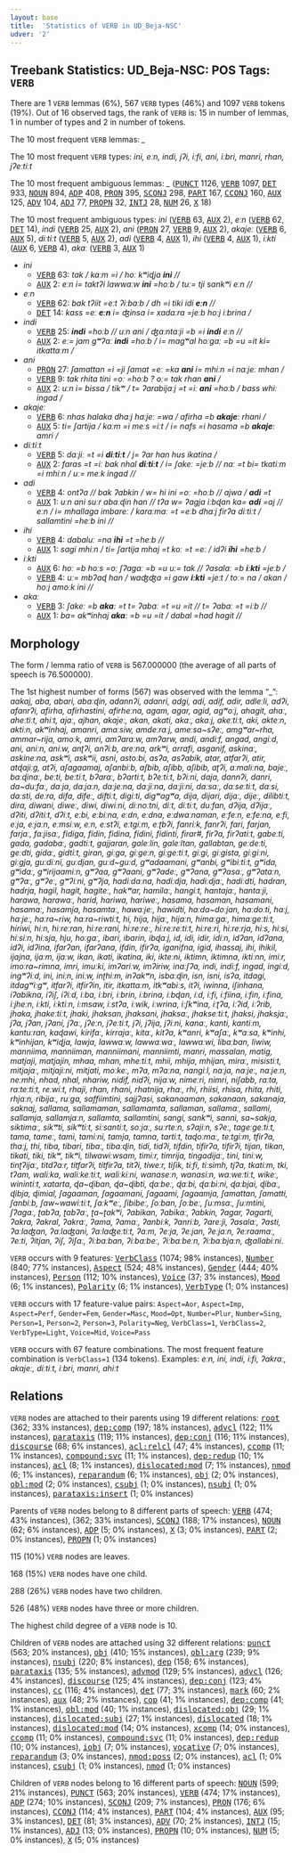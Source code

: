 ```yaml
---
layout: base
title:  'Statistics of VERB in UD_Beja-NSC'
udver: '2'
---
```


## Treebank Statistics: UD_Beja-NSC: POS Tags: `VERB`

There are 1 `VERB` lemmas (6%), 567 `VERB` types (46%) and 1097 `VERB` tokens (19%).
Out of 16 observed tags, the rank of `VERB` is: 15 in number of lemmas, 1 in number of types and 2 in number of tokens.

The 10 most frequent `VERB` lemmas: <em>_</em>

The 10 most frequent `VERB` types:  <em>ini, eːn, indi, jʔi, iːfi, ani, iːbri, manri, rhan, jʔeːtiːt</em>

The 10 most frequent ambiguous lemmas: <em>_</em> (<tt><a href="bej_nsc-pos-PUNCT.html">PUNCT</a></tt> 1126, <tt><a href="bej_nsc-pos-VERB.html">VERB</a></tt> 1097, <tt><a href="bej_nsc-pos-DET.html">DET</a></tt> 933, <tt><a href="bej_nsc-pos-NOUN.html">NOUN</a></tt> 894, <tt><a href="bej_nsc-pos-ADP.html">ADP</a></tt> 408, <tt><a href="bej_nsc-pos-PRON.html">PRON</a></tt> 395, <tt><a href="bej_nsc-pos-SCONJ.html">SCONJ</a></tt> 298, <tt><a href="bej_nsc-pos-PART.html">PART</a></tt> 167, <tt><a href="bej_nsc-pos-CCONJ.html">CCONJ</a></tt> 160, <tt><a href="bej_nsc-pos-AUX.html">AUX</a></tt> 125, <tt><a href="bej_nsc-pos-ADV.html">ADV</a></tt> 104, <tt><a href="bej_nsc-pos-ADJ.html">ADJ</a></tt> 77, <tt><a href="bej_nsc-pos-PROPN.html">PROPN</a></tt> 32, <tt><a href="bej_nsc-pos-INTJ.html">INTJ</a></tt> 28, <tt><a href="bej_nsc-pos-NUM.html">NUM</a></tt> 26, <tt><a href="bej_nsc-pos-X.html">X</a></tt> 18)

The 10 most frequent ambiguous types:  <em>ini</em> (<tt><a href="bej_nsc-pos-VERB.html">VERB</a></tt> 63, <tt><a href="bej_nsc-pos-AUX.html">AUX</a></tt> 2), <em>eːn</em> (<tt><a href="bej_nsc-pos-VERB.html">VERB</a></tt> 62, <tt><a href="bej_nsc-pos-DET.html">DET</a></tt> 14), <em>indi</em> (<tt><a href="bej_nsc-pos-VERB.html">VERB</a></tt> 25, <tt><a href="bej_nsc-pos-AUX.html">AUX</a></tt> 2), <em>ani</em> (<tt><a href="bej_nsc-pos-PRON.html">PRON</a></tt> 27, <tt><a href="bej_nsc-pos-VERB.html">VERB</a></tt> 9, <tt><a href="bej_nsc-pos-AUX.html">AUX</a></tt> 2), <em>akajeː</em> (<tt><a href="bej_nsc-pos-VERB.html">VERB</a></tt> 6, <tt><a href="bej_nsc-pos-AUX.html">AUX</a></tt> 5), <em>diːtiːt</em> (<tt><a href="bej_nsc-pos-VERB.html">VERB</a></tt> 5, <tt><a href="bej_nsc-pos-AUX.html">AUX</a></tt> 2), <em>adi</em> (<tt><a href="bej_nsc-pos-VERB.html">VERB</a></tt> 4, <tt><a href="bej_nsc-pos-AUX.html">AUX</a></tt> 1), <em>ihi</em> (<tt><a href="bej_nsc-pos-VERB.html">VERB</a></tt> 4, <tt><a href="bej_nsc-pos-AUX.html">AUX</a></tt> 1), <em>iːkti</em> (<tt><a href="bej_nsc-pos-AUX.html">AUX</a></tt> 6, <tt><a href="bej_nsc-pos-VERB.html">VERB</a></tt> 4), <em>akaː</em> (<tt><a href="bej_nsc-pos-VERB.html">VERB</a></tt> 3, <tt><a href="bej_nsc-pos-AUX.html">AUX</a></tt> 1)


* <em>ini</em>
  * <tt><a href="bej_nsc-pos-VERB.html">VERB</a></tt> 63: <em>tak / kaːm =i / hoː kʷiɖja <b>ini</b> //</em>
  * <tt><a href="bej_nsc-pos-AUX.html">AUX</a></tt> 2: <em>eːn i= taktʔi lawwaːw <b>ini</b> =hoːb / tuː= tji sankʷi eːn //</em>
* <em>eːn</em>
  * <tt><a href="bej_nsc-pos-VERB.html">VERB</a></tt> 62: <em>bak tʔiit =eːt ʔiːbaːb / dh =i tiki idi <b>eːn</b> //</em>
  * <tt><a href="bej_nsc-pos-DET.html">DET</a></tt> 14: <em>kass =eː <b>eːn</b> i= ʤinsa i= xadaːra =jeːb hoːj iːbrina /</em>
* <em>indi</em>
  * <tt><a href="bej_nsc-pos-VERB.html">VERB</a></tt> 25: <em><b>indi</b> =hoːb // uːn ani / ʤaːntaːji =b =i <b>indi</b> eːn //</em>
  * <tt><a href="bej_nsc-pos-AUX.html">AUX</a></tt> 2: <em>eː= jam gʷʔaː <b>indi</b> =hoːb / i= magʷal hoːgaː =b =u =it ki= itkattaːm /</em>
* <em>ani</em>
  * <tt><a href="bej_nsc-pos-PRON.html">PRON</a></tt> 27: <em>ʃamattan =i =ji ʃamat =eː =ka <b>ani</b> i= mhiːn =i naːjeː mhan /</em>
  * <tt><a href="bej_nsc-pos-VERB.html">VERB</a></tt> 9: <em>tak rhita tini =oː =hoːb ? oː= tak rhan <b>ani</b> /</em>
  * <tt><a href="bej_nsc-pos-AUX.html">AUX</a></tt> 2: <em>uːn i= bissa / tikʷ / t= ʔarabijaːj =t =iː <b>ani</b> =hoːb / bass whiː ingad /</em>
* <em>akajeː</em>
  * <tt><a href="bej_nsc-pos-VERB.html">VERB</a></tt> 6: <em>nhas halaka dhaːj haːjeː =wa / afirha =b <b>akajeː</b> rhani /</em>
  * <tt><a href="bej_nsc-pos-AUX.html">AUX</a></tt> 5: <em>ti= ʃartija / kaːm =i meːs =iːt / i= nafs =i hasama =b <b>akajeː</b> amri /</em>
* <em>diːtiːt</em>
  * <tt><a href="bej_nsc-pos-VERB.html">VERB</a></tt> 5: <em>daːjiː =t =i <b>diːtiːt</b> / j= ʔar han hus ikatina /</em>
  * <tt><a href="bej_nsc-pos-AUX.html">AUX</a></tt> 2: <em>faras =t =iː bak nhal <b>diːtiːt</b> / i= ʃakeː =jeːb // naː =t bi= tkatiːm =i mhiːn / uː= meːk ingad //</em>
* <em>adi</em>
  * <tt><a href="bej_nsc-pos-VERB.html">VERB</a></tt> 4: <em>ontʔa // bak ʔabkin / w= hi ini =oː =hoːb // ajwa / <b>adi</b> =t</em>
  * <tt><a href="bej_nsc-pos-AUX.html">AUX</a></tt> 1: <em>uːn ani suːr abaːɖin han // tʔa w= ʔagja iːbɖan ka= <b>adi</b> =aj // eːn / i= mhallaga imbareː / karaːmaː =t =eːb dhaːj firʔa diːtiːt / sallamtini =heːb ini //</em>
* <em>ihi</em>
  * <tt><a href="bej_nsc-pos-VERB.html">VERB</a></tt> 4: <em>dabaluː =na <b>ihi</b> =t =heːb //</em>
  * <tt><a href="bej_nsc-pos-AUX.html">AUX</a></tt> 1: <em>sagi mhiːn / ti= ʃartija mhaj =t koː =t =eː / idʔi <b>ihi</b> =heːb /</em>
* <em>iːkti</em>
  * <tt><a href="bej_nsc-pos-AUX.html">AUX</a></tt> 6: <em>hoː =b hoːs =oː ʃʔagaː =b =u uː= tak // ʔasalaː =b <b>iːkti</b> =jeːb /</em>
  * <tt><a href="bej_nsc-pos-VERB.html">VERB</a></tt> 4: <em>uː= mbʔaɖ han / waʤʤa =i gaw <b>iːkti</b> =jeːt / toː= na / akan / hoːj amoːk ini //</em>
* <em>akaː</em>
  * <tt><a href="bej_nsc-pos-VERB.html">VERB</a></tt> 3: <em>ʃakeː =b <b>akaː</b> =t t= ʔabaː =t =u =it // t= ʔabaː =t =iːb //</em>
  * <tt><a href="bej_nsc-pos-AUX.html">AUX</a></tt> 1: <em>ba= akʷinhaj <b>akaː</b> =b =u =it / dabal =had hagit //</em>

## Morphology

The form / lemma ratio of `VERB` is 567.000000 (the average of all parts of speech is 76.500000).

The 1st highest number of forms (567) was observed with the lemma “_”: <em>aakaj, aba, abari, abaːɖin, adannʔi, adanri, adgi, adi, adif, adir, adleːli, adʔi, afanrʔi, afirha, afirhastini, afirheːna, agam, agar, agid, agʷoːj, ahagit, ahaː, aheːtiːt, ahiːt, ajaː, ajhan, akajeː, akan, akati, akaː, akaːj, akeːtiːt, aki, akteːn, aktiːn, akʷinhaj, amanri, amaːsiw, amdeːraːj, ameːsa~sʔeː, amgʷar~rha, ammar~rija, amoːk, amri, amʔaraːw, amʔarw, andi, andiːf, angad, angiːd, ani, aniːn, aniːw, anʈʔi, anʔiːb, areːna, arkʷi, arrafi, asganif, askinaː, askineːna, askʷi, askʷii, asni, astoːbi, asʔa, asʔabik, atar, atfarʔi, atir, atɖajiːg, atʔi, aʃagaamaj, aʃanbiːb, aʃbib, aʃibb, aʃibib, aʈʔi, aːmaliːna, bajeː, baːɖinaː, beːti, beːtiːt, bʔaraː, bʔartiːt, bʔeːtiːt, bʔiːni, daja, dannʔi, danri, da~duːfaː, daːja, daːjaːn, daːjeːna, daːjiːna, daːjiːni, daːsaː, daːseːtiːt, daːsi, daːsti, deːra, difa, difeː, diftiːt, digiːti, digʷagʷa, dija, dijari, dijaː, dijeː, dilibtiːt, dira, diwani, diweː, diwi, diwiːni, diːnoːtni, diːt, diːtiːt, duːfan, dʔija, dʔijaː, dʔiti, dʔitiːt, dʔiːt, eːbi, eːbiːna, eːdn, eːdna, eːdwaːnaman, eːfeːn, eːfeːna, eːfi, eːja, eːjaːn, eːmsiːw, eːn, eːstʔi, eːtgiːm, eːʈbʔi, fanriːk, fanrʔi, fari, farjan, farjaː, faːjisaː, fidiga, fidin, fidina, fidini, fidinti, firar#, firʔa, firʔatiːt, gabeːti, gada, gadabaː, gadtiːt, gajjaran, galeːlin, galeːltan, gallabtan, geːdeːti, geːdti, gidaː, gidtiːt, giran, giːga, giːgeːn, giːgeːtiːt, giːgi, giːgista, giːgiːni, giːgja, guːdiːni, guːdjan, guːd~guːd, gʷadaamani, gʷanbi, gʷibiːtiːt, gʷida, gʷidaː, gʷirijaamiːn, gʷʔaa, gʷʔaani, gʷʔadeː, gʷʔana, gʷʔasaː, gʷʔataːn, gʷʔaː, gʷʔeː, gʷʔiːni, gʷʔja, hadiːdaːna, hadiːdja, hadiːdjaː, hadiːdti, hadran, hadrja, hagil, hagit, hagiteː, hakʷar, hamilaː, hangiːt, hantajaː, hantaːji, harawa, harawaː, harid, hariwa, hariweː, hasama, hasaman, hasamani, hasamaː, hasamja, hasamtaː, hawaːjeː, hawidti, haːda~doːjan, haːdoːti, haːj, haːjeː, haːra~riw, haːra~riwtiːt, hi, hija, hijaː, hijaːn, himaːgaː, himaːgeːtiːt, hiriwi, hiːn, hiːreːran, hiːreːrani, hiːreːreː, hiːreːreːtiːt, hiːreːri, hiːreːrja, hiːs, hiːsi, hiːsiːn, hiːsja, hju, hoːgaː, ibari, ibarin, ibɖaːj, id, idi, idir, idiːn, idʔan, idʔana, idʔi, idʔina, ifarʔan, ifarʔana, ifdin, ifirʔa, iganifna, igid, ihassaj, ihi, ihikil, ijajna, ijaːm, ijaːw, ikan, ikati, ikatina, iki, ikteːni, iktimn, iktimna, iktiːnn, imiːr, imoːra~rimna, imri, imuːki, imʔariːw, imʔiriw, inaːʃʔa, indi, indiːf, ingad, ingiːd, ingʷʔiːd, ini, iniːn, iniːw, inʈhiːm, inʔakʷn, isbaːɖin, isn, isni, isʔa, itdagi, itdagʷiːgʷ, itfarʔi, itfirʔin, itir, itkattaːm, itkʷabiːs, itʔi, iwinna, iʃinhana, iʔabikna, iʔiʃ, iʔiːd, iːba, iːbri, iːbrin, iːbrina, iːbɖan, iːd, iːfi, iːfiina, iːfin, iːfina, iːjheːn, iːkti, iːktiːn, iːmsaw, iːstʔa, iːwik, iːwrina, iːʃkʷina, iːʈʔa, iːʔid, iːʔrib, jhaka, jhakeːtiːt, jhaki, jhaksan, jhaksani, jhaksaː, jhakseːtiːt, jhaksi, jhaksjaː, jʔa, jʔan, jʔani, jʔaː, jʔeːn, jʔeːtiːt, jʔi, jʔija, jʔiːni, kanaː, kanti, kantiːm, kantuːran, kaɖawi, kirifaː, kirrajaː, kitaː, kitʔa, kʷanri, kʷaʃaː, kʷaːsa, kʷinhi, kʷinhijan, kʷiɖja, lawja, lawwaːw, lawwaːwaː, lawwaːwi, libaːban, liwiw, manniima, manniiman, manniimani, manniimti, manri, massalan, matig, matjaji, matjajin, mhaa, mhan, mheːtiːt, mhii, mhija, mhijan, miraː, misistiːt, mitjajaː, mitjajiːni, mitjati, moːkeː, mʔa, mʔaːna, nangiːl, naːja, naːjeː, naːjeːn, neːmhi, nhad, nhal, nhariw, nidif, nidʔi, nijaːw, nimeːri, nimri, niʃabb, raːta, raːteːtiːt, reːwiːt, rhaji, rhan, rhani, rhatnija, rhaː, rhi, rhiisi, rhisa, rhita, rhiti, rhjaːn, ribijaː, ruːga, saffiimtini, sajjʔasi, sakanaaman, sakanaan, sakanaja, saknaj, sallama, sallamaman, sallamamta, sallaman, sallamaː, sallami, sallamja, sallamjaːn, sallamta, sallamtini, sangi, sankʷi, sanni, sa~sakja, siktimaː, sikʷti, sikʷtiːt, siːsantiːt, soːjaː, suːrteːn, sʔajiːn, sʔeː, tageːgeːtiːt, tama, tameː, tami, tamiːni, tamja, tamna, tartiːt, taɖoːmaː, teːtgiːm, tfirʔa, thaːj, thi, tiba, tibari, tibaː, tibaːɖin, tidi, tidʔi, tifdin, tifirʔa, tifirʔi, tijan, tikan, tikati, tiki, tikʷ, tikʷi, tilwawiːwsam, timiːr, timrija, tingadijaː, tini, tiniːw, tinʈʔijaː, titdʔaːr, titfarʔi, titfirʔa, titʔi, tiweːr, tiʃik, tiːfi, tiːsimh, tjʔa, tkatiːm, tki, tʔam, waliːka, waliːkeːtiːt, waliːkiːni, wanaseːn, wanasiːn, waːweːtiːt, wikeː, winintiːt, xatarta, ɖa~ɖiban, ɖa~ɖibti, ɖaːbeː, ɖaːbi, ɖaːbiːni, ɖaːbjai, ɖibaː, ɖibja, ɖimial, ʃagaaman, ʃagaamani, ʃagaami, ʃagaamja, ʃamattan, ʃamatti, ʃanbiːb, ʃaw~wawiːtiːt, ʃaːkʷeː, ʃibibeː, ʃoːban, ʃoːbeː, ʃuːmsaː, ʃuːmtini, ʃʔagaː, ʈabʔa, ʈabʔaː, ʈa~ʈakʷi, ʔabikan, ʔabikaː, ʔabkin, ʔagar, ʔagarti, ʔakra, ʔakral, ʔakraː, ʔama, ʔamaː, ʔanbiːk, ʔanriːb, ʔareːji, ʔasalaː, ʔasti, ʔaːlaʤan, ʔaːlaʤani, ʔaːlaʤeːtiːt, ʔaːm, ʔeːja, ʔeːjan, ʔeːjaːn, ʔeːraamaː, ʔeːti, ʔitjan, ʔiʃ, ʔiʃaː, ʔiːbaːban, ʔiːbaːbeː, ʔiːbaːbeːn, ʔiːbaːbjaːn, ʤallabiːni</em>.

`VERB` occurs with 9 features: <tt><a href="bej_nsc-feat-VerbClass.html">VerbClass</a></tt> (1074; 98% instances), <tt><a href="bej_nsc-feat-Number.html">Number</a></tt> (840; 77% instances), <tt><a href="bej_nsc-feat-Aspect.html">Aspect</a></tt> (524; 48% instances), <tt><a href="bej_nsc-feat-Gender.html">Gender</a></tt> (444; 40% instances), <tt><a href="bej_nsc-feat-Person.html">Person</a></tt> (112; 10% instances), <tt><a href="bej_nsc-feat-Voice.html">Voice</a></tt> (37; 3% instances), <tt><a href="bej_nsc-feat-Mood.html">Mood</a></tt> (6; 1% instances), <tt><a href="bej_nsc-feat-Polarity.html">Polarity</a></tt> (6; 1% instances), <tt><a href="bej_nsc-feat-VerbType.html">VerbType</a></tt> (1; 0% instances)

`VERB` occurs with 17 feature-value pairs: `Aspect=Aor`, `Aspect=Imp`, `Aspect=Perf`, `Gender=Fem`, `Gender=Masc`, `Mood=Opt`, `Number=Plur`, `Number=Sing`, `Person=1`, `Person=2`, `Person=3`, `Polarity=Neg`, `VerbClass=1`, `VerbClass=2`, `VerbType=Light`, `Voice=Mid`, `Voice=Pass`

`VERB` occurs with 67 feature combinations.
The most frequent feature combination is `VerbClass=1` (134 tokens).
Examples: <em>eːn, ini, indi, iːfi, ʔakraː, akajeː, diːtiːt, iːbri, manri, ahiːt</em>


## Relations

`VERB` nodes are attached to their parents using 19 different relations: <tt><a href="bej_nsc-dep-root.html">root</a></tt> (362; 33% instances), <tt><a href="bej_nsc-dep-dep-comp.html">dep:comp</a></tt> (197; 18% instances), <tt><a href="bej_nsc-dep-advcl.html">advcl</a></tt> (122; 11% instances), <tt><a href="bej_nsc-dep-parataxis.html">parataxis</a></tt> (119; 11% instances), <tt><a href="bej_nsc-dep-dep-conj.html">dep:conj</a></tt> (116; 11% instances), <tt><a href="bej_nsc-dep-discourse.html">discourse</a></tt> (68; 6% instances), <tt><a href="bej_nsc-dep-acl-relcl.html">acl:relcl</a></tt> (47; 4% instances), <tt><a href="bej_nsc-dep-ccomp.html">ccomp</a></tt> (11; 1% instances), <tt><a href="bej_nsc-dep-compound-svc.html">compound:svc</a></tt> (11; 1% instances), <tt><a href="bej_nsc-dep-dep-redup.html">dep:redup</a></tt> (10; 1% instances), <tt><a href="bej_nsc-dep-acl.html">acl</a></tt> (8; 1% instances), <tt><a href="bej_nsc-dep-dislocated-mod.html">dislocated:mod</a></tt> (7; 1% instances), <tt><a href="bej_nsc-dep-nmod.html">nmod</a></tt> (6; 1% instances), <tt><a href="bej_nsc-dep-reparandum.html">reparandum</a></tt> (6; 1% instances), <tt><a href="bej_nsc-dep-obj.html">obj</a></tt> (2; 0% instances), <tt><a href="bej_nsc-dep-obl-mod.html">obl:mod</a></tt> (2; 0% instances), <tt><a href="bej_nsc-dep-csubj.html">csubj</a></tt> (1; 0% instances), <tt><a href="bej_nsc-dep-nsubj.html">nsubj</a></tt> (1; 0% instances), <tt><a href="bej_nsc-dep-parataxis-insert.html">parataxis:insert</a></tt> (1; 0% instances)

Parents of `VERB` nodes belong to 8 different parts of speech: <tt><a href="bej_nsc-pos-VERB.html">VERB</a></tt> (474; 43% instances),  (362; 33% instances), <tt><a href="bej_nsc-pos-SCONJ.html">SCONJ</a></tt> (188; 17% instances), <tt><a href="bej_nsc-pos-NOUN.html">NOUN</a></tt> (62; 6% instances), <tt><a href="bej_nsc-pos-ADP.html">ADP</a></tt> (5; 0% instances), <tt><a href="bej_nsc-pos-X.html">X</a></tt> (3; 0% instances), <tt><a href="bej_nsc-pos-PART.html">PART</a></tt> (2; 0% instances), <tt><a href="bej_nsc-pos-PROPN.html">PROPN</a></tt> (1; 0% instances)

115 (10%) `VERB` nodes are leaves.

168 (15%) `VERB` nodes have one child.

288 (26%) `VERB` nodes have two children.

526 (48%) `VERB` nodes have three or more children.

The highest child degree of a `VERB` node is 10.

Children of `VERB` nodes are attached using 32 different relations: <tt><a href="bej_nsc-dep-punct.html">punct</a></tt> (563; 20% instances), <tt><a href="bej_nsc-dep-obj.html">obj</a></tt> (410; 15% instances), <tt><a href="bej_nsc-dep-obl-arg.html">obl:arg</a></tt> (239; 9% instances), <tt><a href="bej_nsc-dep-nsubj.html">nsubj</a></tt> (220; 8% instances), <tt><a href="bej_nsc-dep-dep.html">dep</a></tt> (158; 6% instances), <tt><a href="bej_nsc-dep-parataxis.html">parataxis</a></tt> (135; 5% instances), <tt><a href="bej_nsc-dep-advmod.html">advmod</a></tt> (129; 5% instances), <tt><a href="bej_nsc-dep-advcl.html">advcl</a></tt> (126; 4% instances), <tt><a href="bej_nsc-dep-discourse.html">discourse</a></tt> (125; 4% instances), <tt><a href="bej_nsc-dep-dep-conj.html">dep:conj</a></tt> (123; 4% instances), <tt><a href="bej_nsc-dep-cc.html">cc</a></tt> (116; 4% instances), <tt><a href="bej_nsc-dep-det.html">det</a></tt> (77; 3% instances), <tt><a href="bej_nsc-dep-mark.html">mark</a></tt> (60; 2% instances), <tt><a href="bej_nsc-dep-aux.html">aux</a></tt> (48; 2% instances), <tt><a href="bej_nsc-dep-cop.html">cop</a></tt> (41; 1% instances), <tt><a href="bej_nsc-dep-dep-comp.html">dep:comp</a></tt> (41; 1% instances), <tt><a href="bej_nsc-dep-obl-mod.html">obl:mod</a></tt> (40; 1% instances), <tt><a href="bej_nsc-dep-dislocated-obj.html">dislocated:obj</a></tt> (29; 1% instances), <tt><a href="bej_nsc-dep-dislocated-subj.html">dislocated:subj</a></tt> (27; 1% instances), <tt><a href="bej_nsc-dep-dislocated.html">dislocated</a></tt> (18; 1% instances), <tt><a href="bej_nsc-dep-dislocated-mod.html">dislocated:mod</a></tt> (14; 0% instances), <tt><a href="bej_nsc-dep-xcomp.html">xcomp</a></tt> (14; 0% instances), <tt><a href="bej_nsc-dep-ccomp.html">ccomp</a></tt> (11; 0% instances), <tt><a href="bej_nsc-dep-compound-svc.html">compound:svc</a></tt> (11; 0% instances), <tt><a href="bej_nsc-dep-dep-redup.html">dep:redup</a></tt> (10; 0% instances), <tt><a href="bej_nsc-dep-iobj.html">iobj</a></tt> (7; 0% instances), <tt><a href="bej_nsc-dep-vocative.html">vocative</a></tt> (7; 0% instances), <tt><a href="bej_nsc-dep-reparandum.html">reparandum</a></tt> (3; 0% instances), <tt><a href="bej_nsc-dep-nmod-poss.html">nmod:poss</a></tt> (2; 0% instances), <tt><a href="bej_nsc-dep-acl.html">acl</a></tt> (1; 0% instances), <tt><a href="bej_nsc-dep-csubj.html">csubj</a></tt> (1; 0% instances), <tt><a href="bej_nsc-dep-nmod.html">nmod</a></tt> (1; 0% instances)

Children of `VERB` nodes belong to 16 different parts of speech: <tt><a href="bej_nsc-pos-NOUN.html">NOUN</a></tt> (599; 21% instances), <tt><a href="bej_nsc-pos-PUNCT.html">PUNCT</a></tt> (563; 20% instances), <tt><a href="bej_nsc-pos-VERB.html">VERB</a></tt> (474; 17% instances), <tt><a href="bej_nsc-pos-ADP.html">ADP</a></tt> (274; 10% instances), <tt><a href="bej_nsc-pos-SCONJ.html">SCONJ</a></tt> (209; 7% instances), <tt><a href="bej_nsc-pos-PRON.html">PRON</a></tt> (176; 6% instances), <tt><a href="bej_nsc-pos-CCONJ.html">CCONJ</a></tt> (114; 4% instances), <tt><a href="bej_nsc-pos-PART.html">PART</a></tt> (104; 4% instances), <tt><a href="bej_nsc-pos-AUX.html">AUX</a></tt> (95; 3% instances), <tt><a href="bej_nsc-pos-DET.html">DET</a></tt> (81; 3% instances), <tt><a href="bej_nsc-pos-ADV.html">ADV</a></tt> (70; 2% instances), <tt><a href="bej_nsc-pos-INTJ.html">INTJ</a></tt> (15; 1% instances), <tt><a href="bej_nsc-pos-ADJ.html">ADJ</a></tt> (13; 0% instances), <tt><a href="bej_nsc-pos-PROPN.html">PROPN</a></tt> (10; 0% instances), <tt><a href="bej_nsc-pos-NUM.html">NUM</a></tt> (5; 0% instances), <tt><a href="bej_nsc-pos-X.html">X</a></tt> (5; 0% instances)


